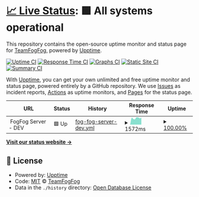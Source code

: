 # [📈 Live Status](https://TeamFogFog.github.io/FogFog-Server-Upptime): <!--live status--> **🟩 All systems operational**

This repository contains the open-source uptime monitor and status page for [TeamFogFog](https://TeamFogFog.github.io/FogFog-Server-Upptime), powered by [Upptime](https://github.com/upptime/upptime).

[![Uptime CI](https://github.com/TeamFogFog/FogFog-Server-Upptime/workflows/Uptime%20CI/badge.svg)](https://github.com/TeamFogFog/FogFog-Server-Upptime/actions?query=workflow%3A%22Uptime+CI%22)
[![Response Time CI](https://github.com/TeamFogFog/FogFog-Server-Upptime/workflows/Response%20Time%20CI/badge.svg)](https://github.com/TeamFogFog/FogFog-Server-Upptime/actions?query=workflow%3A%22Response+Time+CI%22)
[![Graphs CI](https://github.com/TeamFogFog/FogFog-Server-Upptime/workflows/Graphs%20CI/badge.svg)](https://github.com/TeamFogFog/FogFog-Server-Upptime/actions?query=workflow%3A%22Graphs+CI%22)
[![Static Site CI](https://github.com/TeamFogFog/FogFog-Server-Upptime/workflows/Static%20Site%20CI/badge.svg)](https://github.com/TeamFogFog/FogFog-Server-Upptime/actions?query=workflow%3A%22Static+Site+CI%22)
[![Summary CI](https://github.com/TeamFogFog/FogFog-Server-Upptime/workflows/Summary%20CI/badge.svg)](https://github.com/TeamFogFog/FogFog-Server-Upptime/actions?query=workflow%3A%22Summary+CI%22)

With [Upptime](https://upptime.js.org), you can get your own unlimited and free uptime monitor and status page, powered entirely by a GitHub repository. We use [Issues](https://github.com/TeamFogFog/FogFog-Server-Upptime/issues) as incident reports, [Actions](https://github.com/TeamFogFog/FogFog-Server-Upptime/actions) as uptime monitors, and [Pages](https://TeamFogFog.github.io/FogFog-Server-Upptime) for the status page.

<!--start: status pages-->
<!-- This summary is generated by Upptime (https://github.com/upptime/upptime) -->
<!-- Do not edit this manually, your changes will be overwritten -->
<!-- prettier-ignore -->
| URL | Status | History | Response Time | Uptime |
| --- | ------ | ------- | ------------- | ------ |
| <img alt="" src="https://icons.duckduckgo.com/ip3/null.ico" height="13"> FogFog Server - DEV | 🟩 Up | [fog-fog-server-dev.yml](https://github.com/TeamFogFog/FogFog-Server-Upptime/commits/HEAD/history/fog-fog-server-dev.yml) | <details><summary><img alt="Response time graph" src="./graphs/fog-fog-server-dev/response-time-week.png" height="20"> 1572ms</summary><br><a href="https://TeamFogFog.github.io/FogFog-Server-Upptime/history/fog-fog-server-dev"><img alt="Response time 1373" src="https://img.shields.io/endpoint?url=https%3A%2F%2Fraw.githubusercontent.com%2FTeamFogFog%2FFogFog-Server-Upptime%2FHEAD%2Fapi%2Ffog-fog-server-dev%2Fresponse-time.json"></a><br><a href="https://TeamFogFog.github.io/FogFog-Server-Upptime/history/fog-fog-server-dev"><img alt="24-hour response time 1758" src="https://img.shields.io/endpoint?url=https%3A%2F%2Fraw.githubusercontent.com%2FTeamFogFog%2FFogFog-Server-Upptime%2FHEAD%2Fapi%2Ffog-fog-server-dev%2Fresponse-time-day.json"></a><br><a href="https://TeamFogFog.github.io/FogFog-Server-Upptime/history/fog-fog-server-dev"><img alt="7-day response time 1572" src="https://img.shields.io/endpoint?url=https%3A%2F%2Fraw.githubusercontent.com%2FTeamFogFog%2FFogFog-Server-Upptime%2FHEAD%2Fapi%2Ffog-fog-server-dev%2Fresponse-time-week.json"></a><br><a href="https://TeamFogFog.github.io/FogFog-Server-Upptime/history/fog-fog-server-dev"><img alt="30-day response time 1631" src="https://img.shields.io/endpoint?url=https%3A%2F%2Fraw.githubusercontent.com%2FTeamFogFog%2FFogFog-Server-Upptime%2FHEAD%2Fapi%2Ffog-fog-server-dev%2Fresponse-time-month.json"></a><br><a href="https://TeamFogFog.github.io/FogFog-Server-Upptime/history/fog-fog-server-dev"><img alt="1-year response time 1528" src="https://img.shields.io/endpoint?url=https%3A%2F%2Fraw.githubusercontent.com%2FTeamFogFog%2FFogFog-Server-Upptime%2FHEAD%2Fapi%2Ffog-fog-server-dev%2Fresponse-time-year.json"></a></details> | <details><summary><a href="https://TeamFogFog.github.io/FogFog-Server-Upptime/history/fog-fog-server-dev">100.00%</a></summary><a href="https://TeamFogFog.github.io/FogFog-Server-Upptime/history/fog-fog-server-dev"><img alt="All-time uptime 99.81%" src="https://img.shields.io/endpoint?url=https%3A%2F%2Fraw.githubusercontent.com%2FTeamFogFog%2FFogFog-Server-Upptime%2FHEAD%2Fapi%2Ffog-fog-server-dev%2Fuptime.json"></a><br><a href="https://TeamFogFog.github.io/FogFog-Server-Upptime/history/fog-fog-server-dev"><img alt="24-hour uptime 100.00%" src="https://img.shields.io/endpoint?url=https%3A%2F%2Fraw.githubusercontent.com%2FTeamFogFog%2FFogFog-Server-Upptime%2FHEAD%2Fapi%2Ffog-fog-server-dev%2Fuptime-day.json"></a><br><a href="https://TeamFogFog.github.io/FogFog-Server-Upptime/history/fog-fog-server-dev"><img alt="7-day uptime 100.00%" src="https://img.shields.io/endpoint?url=https%3A%2F%2Fraw.githubusercontent.com%2FTeamFogFog%2FFogFog-Server-Upptime%2FHEAD%2Fapi%2Ffog-fog-server-dev%2Fuptime-week.json"></a><br><a href="https://TeamFogFog.github.io/FogFog-Server-Upptime/history/fog-fog-server-dev"><img alt="30-day uptime 100.00%" src="https://img.shields.io/endpoint?url=https%3A%2F%2Fraw.githubusercontent.com%2FTeamFogFog%2FFogFog-Server-Upptime%2FHEAD%2Fapi%2Ffog-fog-server-dev%2Fuptime-month.json"></a><br><a href="https://TeamFogFog.github.io/FogFog-Server-Upptime/history/fog-fog-server-dev"><img alt="1-year uptime 99.99%" src="https://img.shields.io/endpoint?url=https%3A%2F%2Fraw.githubusercontent.com%2FTeamFogFog%2FFogFog-Server-Upptime%2FHEAD%2Fapi%2Ffog-fog-server-dev%2Fuptime-year.json"></a></details>

<!--end: status pages-->

[**Visit our status website →**](https://TeamFogFog.github.io/FogFog-Server-Upptime)

## 📄 License

- Powered by: [Upptime](https://github.com/upptime/upptime)
- Code: [MIT](./LICENSE) © [TeamFogFog](https://TeamFogFog.github.io/FogFog-Server-Upptime)
- Data in the `./history` directory: [Open Database License](https://opendatacommons.org/licenses/odbl/1-0/)
